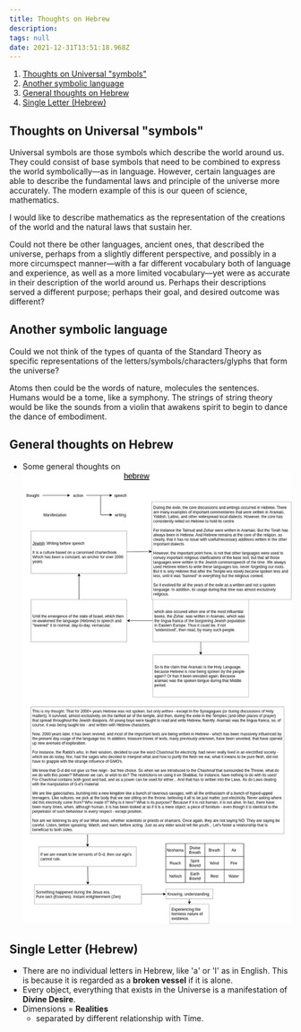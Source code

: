 ```yaml
---
title: Thoughts on Hebrew
description:
tags: null
date: 2021-12-31T13:51:18.968Z
---
```


1. [Thoughts on Universal "symbols"](#thoughts-on-universal-symbols)
2. [Another symbolic language](#another-symbolic-language)
3. [General thoughts on Hebrew](#general-thoughts-on-hebrew)
4. [Single Letter (Hebrew)](#single-letter-hebrew)

## Thoughts on Universal "symbols"

Universal symbols are those symbols which describe the world around us. They could consist of base symbols that need to be combined to express the world symbolically&mdash;as in language. However, certain languages are able to describe the fundamental laws and principle of the universe more accurately. The modern example of this is our queen of science, mathematics.

I would like to describe mathematics as the representation of the creations of the world and the natural laws that sustain her.

Could not there be other languages, ancient ones, that described the universe, perhaps from a slightly different perspective, and possibly in a more circumspect manner&mdash;with a far different vocabulary both of language and experience, as well as a more limited vocabulary&mdash;yet were as accurate in their description of the world around us. Perhaps their descriptions served a different purpose; perhaps their goal, and desired outcome was different?

## Another symbolic language

Could we not think of the types of quanta of the Standard Theory as specific representations of the letters/symbols/characters/glyphs that form the universe?

Atoms then could be the words of nature, molecules the sentences. Humans would be a tome, like a symphony. The strings of string theory would be like the sounds from a violin that awakens spirit to begin to dance the dance of embodiment.

## General thoughts on Hebrew

- Some general thoughts on ![Hebrew](/site/posts/img/neshama/judaica/hebrew.png)

## Single Letter (Hebrew)

- There are no individual letters in Hebrew, like 'a' or 'I' as in English. This is because it is regarded as a **broken vessel** if it is alone.
- Every object, everything that exists in the Universe is a manifestation of **Divine Desire**.
- Dimensions = **Realities**
  - separated by different relationship with Time.
